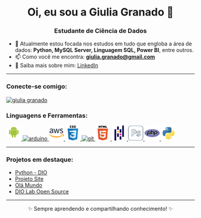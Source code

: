 <h1 align="center">Oi, eu sou a Giulia Granado 👋</h1>
<h3 align="center">Estudante de Ciência de Dados</h3>

- 🌱 Atualmente estou focada nos estudos em tudo que engloba a área de dados: **Python, MySQL Server, Linguagem SQL, Power BI**, entre outros.
- 📫 Como você me encontra: **giulia.granado@gmail.com**
- 📄 Saiba mais sobre mim: [LinkedIn](https://www.linkedin.com/in/giulia-granado-06b737302)

---

<h3 align="left">Conecte-se comigo:</h3>
<p align="left">
  <a href="https://www.linkedin.com/in/giulia-granado-06b737302" target="_blank">
    <img align="center" src="https://raw.githubusercontent.com/rahuldkjain/github-profile-readme-generator/master/src/images/icons/Social/linked-in-alt.svg" alt="giulia granado" height="30" width="40" />
  </a>
</p>

<h3 align="left">Linguagens e Ferramentas:</h3>
<p align="left">
  <a href="https://developer.android.com" target="_blank" rel="noreferrer">
    <img src="https://raw.githubusercontent.com/devicons/devicon/master/icons/android/android-original-wordmark.svg" alt="android" width="40" height="40"/>
  </a>
  <a href="https://www.arduino.cc/" target="_blank" rel="noreferrer">
    <img src="https://cdn.worldvectorlogo.com/logos/arduino-1.svg" alt="arduino" width="40" height="40"/>
  </a>
  <a href="https://aws.amazon.com" target="_blank" rel="noreferrer">
    <img src="https://raw.githubusercontent.com/devicons/devicon/master/icons/amazonwebservices/amazonwebservices-original-wordmark.svg" alt="aws" width="40" height="40"/>
  </a>
  <a href="https://www.w3schools.com/css/" target="_blank" rel="noreferrer">
    <img src="https://raw.githubusercontent.com/devicons/devicon/master/icons/css3/css3-original-wordmark.svg" alt="css3" width="40" height="40"/>
  </a>
  <a href="https://git-scm.com/" target="_blank" rel="noreferrer">
    <img src="https://www.vectorlogo.zone/logos/git-scm/git-scm-icon.svg" alt="git" width="40" height="40"/>
  </a>
  <a href="https://www.w3.org/html/" target="_blank" rel="noreferrer">
    <img src="https://raw.githubusercontent.com/devicons/devicon/master/icons/html5/html5-original-wordmark.svg" alt="html5" width="40" height="40"/>
  </a>
  <a href="https://pandas.pydata.org/" target="_blank" rel="noreferrer">
    <img src="https://raw.githubusercontent.com/devicons/devicon/2ae2a900d2f041da66e950e4d48052658d850630/icons/pandas/pandas-original.svg" alt="pandas" width="40" height="40"/>
  </a>
  <a href="https://www.photoshop.com/en" target="_blank" rel="noreferrer">
    <img src="https://raw.githubusercontent.com/devicons/devicon/master/icons/photoshop/photoshop-line.svg" alt="photoshop" width="40" height="40"/>
  </a>
  <a href="https://www.php.net" target="_blank" rel="noreferrer">
    <img src="https://raw.githubusercontent.com/devicons/devicon/master/icons/php/php-original.svg" alt="php" width="40" height="40"/>
  </a>
  <a href="https://www.python.org" target="_blank" rel="noreferrer">
    <img src="https://raw.githubusercontent.com/devicons/devicon/master/icons/python/python-original.svg" alt="python" width="40" height="40"/>
  </a>
</p>

---

<h3 align="left">Projetos em destaque:</h3>
<ul>
  <li><a href="https://github.com/giuliagranado/Python---DIO">Python - DIO</a></li>
  <li><a href="https://github.com/giuliagranado/Projeto-site">Projeto Site</a></li>
  <li><a href="https://github.com/giuliagranado/Ola-mundo">Olá Mundo</a></li>
  <li><a href="https://github.com/digitalinnovationone/dio-lab-open-source">DIO Lab Open Source</a></li>
</ul>

---

<p align="center">✨ Sempre aprendendo e compartilhando conhecimento! ✨</p>
